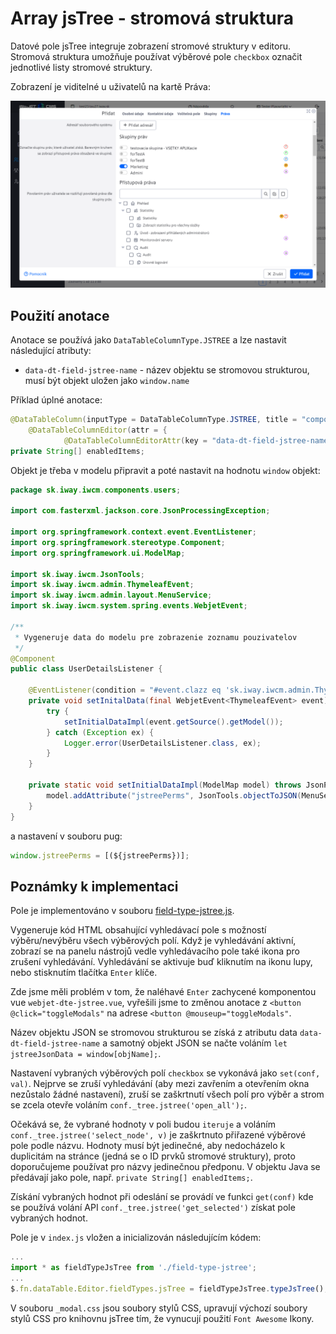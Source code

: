 # Array jsTree - stromová struktura

Datové pole jsTree integruje zobrazení stromové struktury v editoru. Stromová struktura umožňuje používat výběrové pole `checkbox` označit jednotlivé listy stromové struktury.

Zobrazení je viditelné u uživatelů na kartě Práva:

![](field-type-jstree.png)

## Použití anotace

Anotace se používá jako `DataTableColumnType.JSTREE` a lze nastavit následující atributy:
- `data-dt-field-jstree-name` - název objektu se stromovou strukturou, musí být objekt uložen jako `window.name`

Příklad úplné anotace:

```java
@DataTableColumn(inputType = DataTableColumnType.JSTREE, title = "components.user.righrs.user_group_rights", tab = "rightsTab", visible = false, editor = {
    @DataTableColumnEditor(attr = {
            @DataTableColumnEditorAttr(key = "data-dt-field-jstree-name", value = "jstreePerms") }) })
private String[] enabledItems;
```

Objekt je třeba v modelu připravit a poté nastavit na hodnotu `window` objekt:

```java
package sk.iway.iwcm.components.users;

import com.fasterxml.jackson.core.JsonProcessingException;

import org.springframework.context.event.EventListener;
import org.springframework.stereotype.Component;
import org.springframework.ui.ModelMap;

import sk.iway.iwcm.JsonTools;
import sk.iway.iwcm.admin.ThymeleafEvent;
import sk.iway.iwcm.admin.layout.MenuService;
import sk.iway.iwcm.system.spring.events.WebjetEvent;

/**
 * Vygeneruje data do modelu pre zobrazenie zoznamu pouzivatelov
 */
@Component
public class UserDetailsListener {

    @EventListener(condition = "#event.clazz eq 'sk.iway.iwcm.admin.ThymeleafEvent' && event.source.page=='users' && event.source.subpage=='user-list'")
    private void setInitalData(final WebjetEvent<ThymeleafEvent> event) {
        try {
            setInitialDataImpl(event.getSource().getModel());
        } catch (Exception ex) {
            Logger.error(UserDetailsListener.class, ex);
        }
    }

    private static void setInitialDataImpl(ModelMap model) throws JsonProcessingException {
        model.addAttribute("jstreePerms", JsonTools.objectToJSON(MenuService.getAllPermissions()));
    }
}
```

a nastavení v souboru pug:

```javascript
window.jstreePerms = [(${jstreePerms})];
```

## Poznámky k implementaci

Pole je implementováno v souboru [field-type-jstree.js](../../../src/main/webapp/admin/v9/npm_packages/webjetdatatables/field-type-jstree.js).

Vygeneruje kód HTML obsahující vyhledávací pole s možností výběru/nevýběru všech výběrových polí. Když je vyhledávání aktivní, zobrazí se na panelu nástrojů vedle vyhledávacího pole také ikona pro zrušení vyhledávání. Vyhledávání se aktivuje buď kliknutím na ikonu lupy, nebo stisknutím tlačítka `Enter` klíče.

Zde jsme měli problém v tom, že naléhavé `Enter` zachycené komponentou vue `webjet-dte-jstree.vue`, vyřešili jsme to změnou anotace z `<button @click="toggleModals"` na adrese `<button @mouseup="toggleModals"`.

Název objektu JSON se stromovou strukturou se získá z atributu data `data-dt-field-jstree-name` a samotný objekt JSON se načte voláním `let jstreeJsonData = window[objName];`.

Nastavení vybraných výběrových polí `checkbox` se vykonává jako `set(conf, val)`. Nejprve se zruší vyhledávání (aby mezi zavřením a otevřením okna nezůstalo žádné nastavení), zruší se zaškrtnutí všech polí pro výběr a strom se zcela otevře voláním `conf._tree.jstree('open_all');`.

Očekává se, že vybrané hodnoty v poli budou `iteruje` a voláním `conf._tree.jstree('select_node', v)` je zaškrtnuto přiřazené výběrové pole podle názvu. Hodnoty musí být jedinečné, aby nedocházelo k duplicitám na stránce (jedná se o ID prvků stromové struktury), proto doporučujeme používat pro názvy jedinečnou předponu. V objektu Java se předávají jako pole, např. `private String[] enabledItems;`.

Získání vybraných hodnot při odeslání se provádí ve funkci `get(conf)` kde se používá volání API `conf._tree.jstree('get_selected')` získat pole vybraných hodnot.

Pole je v `index.js` vložen a inicializován následujícím kódem:

```javascript
...
import * as fieldTypeJsTree from './field-type-jstree';
...
$.fn.dataTable.Editor.fieldTypes.jsTree = fieldTypeJsTree.typeJsTree();
```

V souboru `_modal.css` jsou soubory stylů CSS, upravují výchozí soubory stylů CSS pro knihovnu jsTree tím, že vynucují použití `Font Awesome` Ikony.
